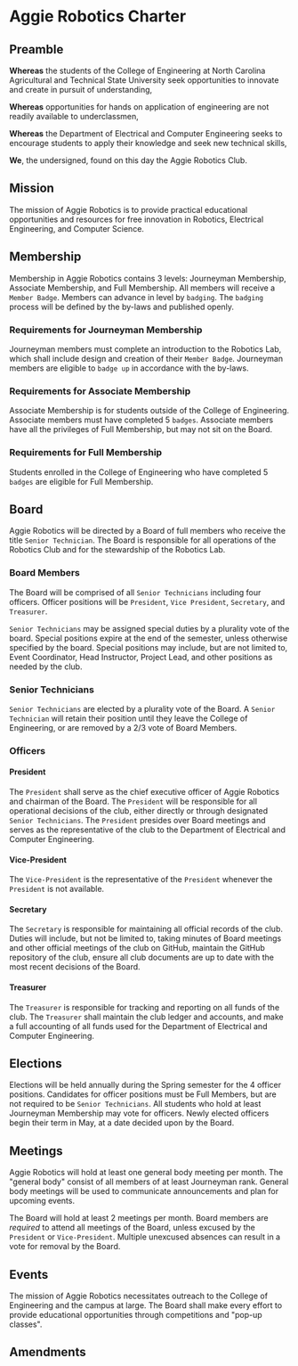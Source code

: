 # Aggie Robotics Charter

## Preamble

**Whereas** the students of the College of Engineering at North Carolina Agricultural and Technical State University seek opportunities to innovate and create in pursuit of understanding,

**Whereas** opportunities for hands on application of engineering are not readily available to underclassmen,

**Whereas** the Department of Electrical and Computer Engineering seeks to encourage students to apply their knowledge and seek new technical skills,

**We**, the undersigned, found on this day the Aggie Robotics Club.

## Mission

The mission of Aggie Robotics is to provide practical educational opportunities and resources for free innovation in Robotics, Electrical Engineering, and Computer Science.

## Membership

Membership in Aggie Robotics contains 3 levels: Journeyman Membership, Associate Membership, and Full Membership. All members will receive a `Member Badge`. Members can advance in level by `badging`. The `badging` process will be defined by the by-laws and published openly.

### Requirements for Journeyman Membership
Journeyman members must complete an introduction to the Robotics Lab, which shall include design and creation of their `Member Badge`. Journeyman members are eligible to `badge up` in accordance with the by-laws.

### Requirements for Associate Membership
Associate Membership is for students outside of the College of Engineering. Associate members must have completed 5 `badges`. Associate members have all the privileges of Full Membership, but may not sit on the Board.

### Requirements for Full Membership

Students enrolled in the College of Engineering who have completed 5 `badges` are eligible for Full Membership.

## Board

Aggie Robotics will be directed by a Board of full members who receive the title `Senior Technician`. The Board is responsible for all operations of the Robotics Club and for the stewardship of the Robotics Lab.

### Board Members
The Board will be comprised of all `Senior Technicians` including four officers. Officer positions will be `President`, `Vice President`, `Secretary`, and `Treasurer`.

`Senior Technicians` may be assigned special duties by a plurality vote of the board. Special positions expire at the end of the semester, unless otherwise specified by the board. Special positions may include, but are not limited to, Event Coordinator, Head Instructor, Project Lead, and other positions as needed by the club.

### Senior Technicians
`Senior Technicians` are elected by a plurality vote of the Board. A `Senior Technician` will retain their position until they leave the College of Engineering, or are removed by a 2/3 vote of Board Members.

### Officers
#### President
The `President` shall serve as the chief executive officer of Aggie Robotics and chairman of the Board. The `President` will be responsible for all operational decisions of the club, either directly or through designated `Senior Technicians`. The `President` presides over Board meetings and serves as the representative of the club to the Department of Electrical and Computer Engineering.

#### Vice-President
The `Vice-President` is the representative of the `President` whenever the `President` is not available.

#### Secretary
The `Secretary` is responsible for maintaining all official records of the club. Duties will include, but not be limited to, taking minutes of Board meetings and other official meetings of the club on GitHub, maintain the GitHub repository of the club, ensure all club documents are up to date with the most recent decisions of the Board.

#### Treasurer
The `Treasurer` is responsible for tracking and reporting on all funds of the club. The `Treasurer` shall maintain the club ledger and accounts, and make a full accounting of all funds used for the Department of Electrical and Computer Engineering.

## Elections
Elections will be held annually during the Spring semester for the 4 officer positions. Candidates for officer positions must be Full Members, but are not required to be `Senior Technicians`. All students who hold at least Journeyman Membership may vote for officers. Newly elected officers begin their term in May, at a date decided upon by the Board.

## Meetings
Aggie Robotics will hold at least one general body meeting per month. The "general body" consist of all members of at least Journeyman rank. General body meetings will be used to communicate announcements and plan for upcoming events.

The Board will hold at least 2 meetings per month. Board members are _required_ to attend all meetings of the Board, unless excused by the `President` or `Vice-President`. Multiple unexcused absences can result in a vote for removal by the Board.

## Events
The mission of Aggie Robotics necessitates outreach to the College of Engineering and the campus at large. The Board shall make every effort to provide educational opportunities through competitions and "pop-up classes". 

## Amendments

